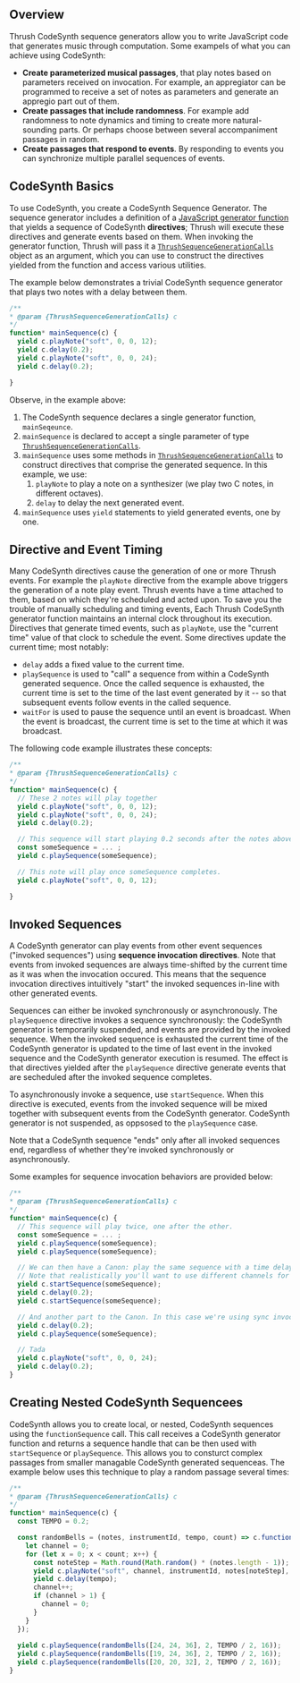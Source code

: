 ## Overview

Thrush CodeSynth sequence generators allow you to write JavaScript code that generates music through computation. Some exampels of what you can achieve using CodeSynth:
- **Create parameterized musical passages**, that play notes based on parameters received on invocation. For example, an appregiator can be programmed to receive a set of notes as parameters and generate an appregio part out of them.
- **Create passages that include randomness**. For example add randomness to note dynamics and timing to create more natural-sounding parts. Or perhaps choose between several accompaniment passages in random.
- **Create passages that respond to events**. By responding to events you can synchronize multiple parallel sequences of events.

## CodeSynth Basics

To use CodeSynth, you create a CodeSynth Sequence Generator. The sequence generator includes a definition of a [JavaScript generator function](https://developer.mozilla.org/en-US/docs/Web/JavaScript/Reference/Statements/function*) that yields a sequence of CodeSynth **directives**; Thrush will execute these directives and generate events based on them. When invoking the generator function, Thrush will pass it a [`ThrushSequenceGenerationCalls`](/td/docs/code-synth-api/interfaces/ThrushSequenceGenerationCalls) object as an argument, which you can use to construct the directives yielded from the function and access various utilities.

The example below demonstrates a trivial CodeSynth sequence generator that plays two notes with a delay between them.

```jsx
/**
* @param {ThrushSequenceGenerationCalls} c
*/
function* mainSequence(c) {
  yield c.playNote("soft", 0, 0, 12);
  yield c.delay(0.2);
  yield c.playNote("soft", 0, 0, 24);
  yield c.delay(0.2);

}
```

Observe, in the example above:

1. The CodeSynth sequence declares a single generator function, `mainSeqeunce`.
1. `mainSequence` is declared to accept a single parameter of type [`ThrushSequenceGenerationCalls`](/td/docs/code-synth-api/interfaces/ThrushSequenceGenerationCalls).
1. `mainSequence` uses some methods in [`ThrushSequenceGenerationCalls`](/td/docs/code-synth-api/interfaces/ThrushSequenceGenerationCalls) to construct directives that comprise the generated sequence. In this example, we use:
    1. `playNote` to play a note on a synthesizer (we play two C notes, in different octaves).
    1. `delay` to delay the next generated event. 
1. `mainSequence` uses `yield` statements to yield generated events, one by one.


## Directive and Event Timing

Many CodeSynth directives cause the generation of one or more Thrush events. For example the `playNote` directive from the 
example above triggers the generation of a note play event.  Thrush events have a time attached to them,
based on which they're scheduled and acted upon. To save you the trouble of manually scheduling and timing events, Each Thrush CodeSynth generator function maintains an internal clock throughout its execution. Directives that generate timed events, such as `playNote`, use the "current time" value of that clock to schedule the event. Some directives update the current time; most notably:

- `delay` adds a fixed value to the current time.
- `playSequence` is used to "call" a sequence from within a CodeSynth generated sequence. Once the called sequence is exhausted, the current time is set to the time of the last event generated by it -- so that subsequent events follow events in the called sequence. 
- `waitFor` is used to pause the sequence until an event is broadcast. When the event is broadcast, the current time is set to the time at which it was broadcast.

The following code example illustrates these concepts:

```jsx
/**
* @param {ThrushSequenceGenerationCalls} c
*/
function* mainSequence(c) {
  // These 2 notes will play together
  yield c.playNote("soft", 0, 0, 12);
  yield c.playNote("soft", 0, 0, 24);
  yield c.delay(0.2);

  // This sequence will start playing 0.2 seconds after the notes above,
  const someSequence = ... ;          
  yield c.playSequence(someSequence);

  // This note will play once someSequence completes.
  yield c.playNote("soft", 0, 0, 12);

}
```

## Invoked Sequences 

A CodeSynth generator can play events from other event sequences ("invoked sequences") using **sequence invocation directives**.
Note that events from invoked sequences are always time-shifted by the current time as it was when the invocation occured. This means that the sequence invocation directives intuitively "start" the invoked sequences in-line with other generated events. 

Sequences can either be invoked synchronously or asynchronously. The `playSequence` directive invokes a sequence synchronously: 
the CodeSynth generator is temporarily suspended, and events are provided by the invoked sequence. When the 
invoked sequence is exhausted the current time of the CodeSynth generator is updated to the time of last event in the invoked 
sequence and the CodeSynth generator execution is resumed. The effect is that directives yielded after the `playSequence` 
directive generate events that are secheduled after the invoked sequence completes.  

To asynchronously invoke a sequence, use `startSequence`. When this directive is executed, events from the invoked sequence will be mixed together with subsequent events from the CodeSynth generator. CodeSynth generator is not suspended, as oppsosed to the `playSequence` case. 

Note that a CodeSynth sequence "ends" only after all invoked sequences end, regardless of whether they're invoked synchronously or asynchronously.

Some examples for sequence invocation behaviors are provided below:

```jsx
/**
* @param {ThrushSequenceGenerationCalls} c
*/
function* mainSequence(c) {
  // This sequence will play twice, one after the other.
  const someSequence = ... ;          
  yield c.playSequence(someSequence);
  yield c.playSequence(someSequence);

  // We can then have a Canon: play the same sequence with a time delay.
  // Note that realistically you'll want to use different channels for the second sequence to have polyphony.
  yield c.startSequence(someSequence);
  yield c.delay(0.2);
  yield c.startSequence(someSequence);

  // And another part to the Canon. In this case we're using sync invocation to wait until the last part ends.
  yield c.delay(0.2);
  yield c.playSequence(someSequence);

  // Tada
  yield c.playNote("soft", 0, 0, 24);
  yield c.delay(0.2);
}
```

## Creating Nested CodeSynth Sequencees

CodeSynth allows you to create local, or nested, CodeSynth sequences using the `functionSequence` call. This call receives a 
CodeSynth generator function and returns a sequence handle that can be then used with `startSequence` or `playSequence`. This allows you to consturct complex passages from smaller managable CodeSynth generated sequenceas. The example below uses this technique to play a random passage several times:


```jsx
/**
* @param {ThrushSequenceGenerationCalls} c
*/
function* mainSequence(c) {
  const TEMPO = 0.2;

  const randomBells = (notes, instrumentId, tempo, count) => c.functionSequence(function* (c) {
    let channel = 0;
    for (let x = 0; x < count; x++) {
      const noteStep = Math.round(Math.random() * (notes.length - 1));
      yield c.playNote("soft", channel, instrumentId, notes[noteStep], { panning: Math.random(), volume: 0.25 });
      yield c.delay(tempo);
      channel++;
      if (channel > 1) {
        channel = 0;
      }
    }
  });
    
  yield c.playSequence(randomBells([24, 24, 36], 2, TEMPO / 2, 16));
  yield c.playSequence(randomBells([19, 24, 36], 2, TEMPO / 2, 16));
  yield c.playSequence(randomBells([20, 20, 32], 2, TEMPO / 2, 16));
}
```